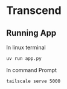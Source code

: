 # Transcend

## Running App

In linux terminal
```sh
uv run app.py
```

In command Prompt
```sh
tailscale serve 5000
```

